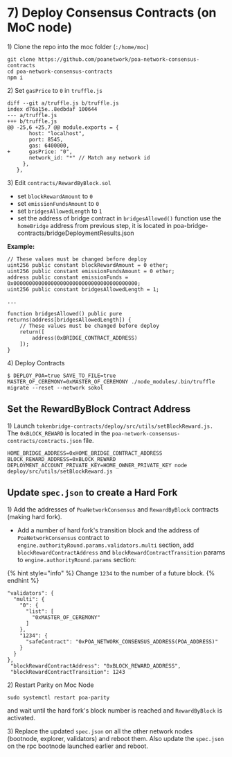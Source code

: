 # 7\) Deploy Consensus Contracts \(on MoC node\)

1\) Clone the repo into the moc folder \(`:/home/moc`\)

```text
git clone https://github.com/poanetwork/poa-network-consensus-contracts
cd poa-network-consensus-contracts
npm i
```

2\) Set `gasPrice` to `0` in `truffle.js`

```text
diff --git a/truffle.js b/truffle.js
index d76a15e..8edbdaf 100644
--- a/truffle.js
+++ b/truffle.js
@@ -25,6 +25,7 @@ module.exports = {
       host: "localhost",
       port: 8545,
       gas: 6400000,
+      gasPrice: "0",
       network_id: "*" // Match any network id
     },
   },
```

3\) Edit `contracts/RewardByBlock.sol`

* set `blockRewardAmount` to `0`
* set `emissionFundsAmount` to `0`
* set `bridgesAllowedLength` to `1`
* set the address of bridge contract in `bridgesAllowed()` function  use the  `homeBridge` address from previous step, it is located in poa-bridge-contracts/bridgeDeploymentResults.json

**Example:**

```text
// These values must be changed before deploy
uint256 public constant blockRewardAmount = 0 ether; 
uint256 public constant emissionFundsAmount = 0 ether;
address public constant emissionFunds = 0x0000000000000000000000000000000000000000;
uint256 public constant bridgesAllowedLength = 1;

...

function bridgesAllowed() public pure returns(address[bridgesAllowedLength]) {
    // These values must be changed before deploy
    return([
        address(0xBRIDGE_CONTRACT_ADDRESS)
    ]);
}
```

4\) Deploy Contracts

```text
$ DEPLOY_POA=true SAVE_TO_FILE=true MASTER_OF_CEREMONY=0xMASTER_OF_CEREMONY ./node_modules/.bin/truffle migrate --reset --network sokol
```

## Set the RewardByBlock Contract Address

1\) Launch `tokenbridge-contracts/deploy/src/utils/setBlockReward.js.` The `0xBLOCK_REWARD` is located in the `poa-network-consensus-contracts/contracts.json` file.

```text
HOME_BRIDGE_ADDRESS=0xHOME_BRIDGE_CONTRACT_ADDRESS BLOCK_REWARD_ADDRESS=0xBLOCK_REWARD  DEPLOYMENT_ACCOUNT_PRIVATE_KEY=HOME_OWNER_PRIVATE_KEY node deploy/src/utils/setBlockReward.js
```

## Update `spec.json` to create a Hard Fork

1\) Add the addresses of `PoaNetworkConsensus` and `RewardByBlock` contracts \(making hard fork\).

* Add a number of hard fork's transition block and the address of `PoaNetworkConsensus` contract to `engine.authorityRound.params.validators.multi` section, add `blockRewardContractAddress` and `blockRewardContractTransition` params to `engine.authorityRound.params` section:

{% hint style="info" %}
Change `1234` to the number of a future block.
{% endhint %}

```text
"validators": {
  "multi": {
    "0": {
      "list": [
        "0xMASTER_OF_CEREMONY"
      ]
    },
    "1234": {
      "safeContract": "0xPOA_NETWORK_CONSENSUS_ADDRESS(POA_ADDRESS)"
    }
  }
},
 "blockRewardContractAddress": "0xBLOCK_REWARD_ADDRESS",
 "blockRewardContractTransition": 1243
```

2\) Restart Parity on Moc Node

```text
sudo systemctl restart poa-parity
```

and wait until the hard fork's block number is reached and `RewardByBlock` is activated.

3\) Replace the updated `spec.json` on all the other network nodes \(bootnode, explorer, validators\) and reboot them. Also update the `spec.json` on the rpc bootnode launched earlier and reboot.



